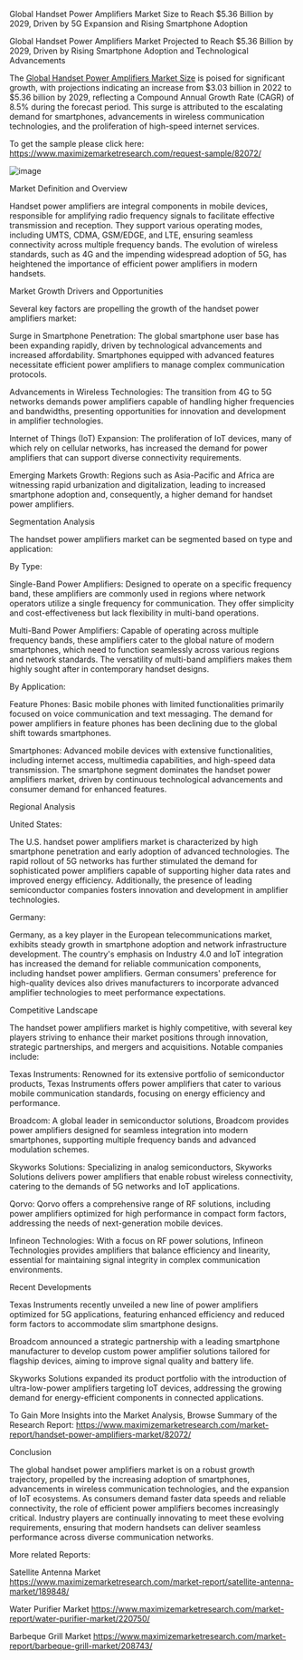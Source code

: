 Global Handset Power Amplifiers Market Size to Reach $5.36 Billion by 2029, Driven by 5G Expansion and Rising Smartphone Adoption

Global Handset Power Amplifiers Market Projected to Reach $5.36 Billion by 2029, Driven by Rising Smartphone Adoption and Technological Advancements

The [Global Handset Power Amplifiers Market Size](https://www.maximizemarketresearch.com/market-report/handset-power-amplifiers-market/82072/) is poised for significant growth, with projections indicating an increase from $3.03 billion in 2022 to $5.36 billion by 2029, reflecting a Compound Annual Growth Rate (CAGR) of 8.5% during the forecast period. This surge is attributed to the escalating demand for smartphones, advancements in wireless communication technologies, and the proliferation of high-speed internet services.

To get the sample please click here: https://www.maximizemarketresearch.com/request-sample/82072/ 

![image](https://github.com/user-attachments/assets/a5889492-9d91-4c32-b107-3d0ddb531a0c)


Market Definition and Overview

Handset power amplifiers are integral components in mobile devices, responsible for amplifying radio frequency signals to facilitate effective transmission and reception. They support various operating modes, including UMTS, CDMA, GSM/EDGE, and LTE, ensuring seamless connectivity across multiple frequency bands. The evolution of wireless standards, such as 4G and the impending widespread adoption of 5G, has heightened the importance of efficient power amplifiers in modern handsets.

Market Growth Drivers and Opportunities

Several key factors are propelling the growth of the handset power amplifiers market:

Surge in Smartphone Penetration: The global smartphone user base has been expanding rapidly, driven by technological advancements and increased affordability. Smartphones equipped with advanced features necessitate efficient power amplifiers to manage complex communication protocols.

Advancements in Wireless Technologies: The transition from 4G to 5G networks demands power amplifiers capable of handling higher frequencies and bandwidths, presenting opportunities for innovation and development in amplifier technologies.

Internet of Things (IoT) Expansion: The proliferation of IoT devices, many of which rely on cellular networks, has increased the demand for power amplifiers that can support diverse connectivity requirements.

Emerging Markets Growth: Regions such as Asia-Pacific and Africa are witnessing rapid urbanization and digitalization, leading to increased smartphone adoption and, consequently, a higher demand for handset power amplifiers.

Segmentation Analysis

The handset power amplifiers market can be segmented based on type and application:

By Type:

Single-Band Power Amplifiers: Designed to operate on a specific frequency band, these amplifiers are commonly used in regions where network operators utilize a single frequency for communication. They offer simplicity and cost-effectiveness but lack flexibility in multi-band operations.

Multi-Band Power Amplifiers: Capable of operating across multiple frequency bands, these amplifiers cater to the global nature of modern smartphones, which need to function seamlessly across various regions and network standards. The versatility of multi-band amplifiers makes them highly sought after in contemporary handset designs.

By Application:

Feature Phones: Basic mobile phones with limited functionalities primarily focused on voice communication and text messaging. The demand for power amplifiers in feature phones has been declining due to the global shift towards smartphones.

Smartphones: Advanced mobile devices with extensive functionalities, including internet access, multimedia capabilities, and high-speed data transmission. The smartphone segment dominates the handset power amplifiers market, driven by continuous technological advancements and consumer demand for enhanced features.

Regional Analysis

United States:

The U.S. handset power amplifiers market is characterized by high smartphone penetration and early adoption of advanced technologies. The rapid rollout of 5G networks has further stimulated the demand for sophisticated power amplifiers capable of supporting higher data rates and improved energy efficiency. Additionally, the presence of leading semiconductor companies fosters innovation and development in amplifier technologies.

Germany:

Germany, as a key player in the European telecommunications market, exhibits steady growth in smartphone adoption and network infrastructure development. The country's emphasis on Industry 4.0 and IoT integration has increased the demand for reliable communication components, including handset power amplifiers. German consumers' preference for high-quality devices also drives manufacturers to incorporate advanced amplifier technologies to meet performance expectations.

Competitive Landscape

The handset power amplifiers market is highly competitive, with several key players striving to enhance their market positions through innovation, strategic partnerships, and mergers and acquisitions. Notable companies include:

Texas Instruments: Renowned for its extensive portfolio of semiconductor products, Texas Instruments offers power amplifiers that cater to various mobile communication standards, focusing on energy efficiency and performance.

Broadcom: A global leader in semiconductor solutions, Broadcom provides power amplifiers designed for seamless integration into modern smartphones, supporting multiple frequency bands and advanced modulation schemes.

Skyworks Solutions: Specializing in analog semiconductors, Skyworks Solutions delivers power amplifiers that enable robust wireless connectivity, catering to the demands of 5G networks and IoT applications.

Qorvo: Qorvo offers a comprehensive range of RF solutions, including power amplifiers optimized for high performance in compact form factors, addressing the needs of next-generation mobile devices.

Infineon Technologies: With a focus on RF power solutions, Infineon Technologies provides amplifiers that balance efficiency and linearity, essential for maintaining signal integrity in complex communication environments.

Recent Developments

Texas Instruments recently unveiled a new line of power amplifiers optimized for 5G applications, featuring enhanced efficiency and reduced form factors to accommodate slim smartphone designs.

Broadcom announced a strategic partnership with a leading smartphone manufacturer to develop custom power amplifier solutions tailored for flagship devices, aiming to improve signal quality and battery life.

Skyworks Solutions expanded its product portfolio with the introduction of ultra-low-power amplifiers targeting IoT devices, addressing the growing demand for energy-efficient components in connected applications.

To Gain More Insights into the Market Analysis, Browse Summary of the Research Report: https://www.maximizemarketresearch.com/market-report/handset-power-amplifiers-market/82072/ 

Conclusion

The global handset power amplifiers market is on a robust growth trajectory, propelled by the increasing adoption of smartphones, advancements in wireless communication technologies, and the expansion of IoT ecosystems. As consumers demand faster data speeds and reliable connectivity, the role of efficient power amplifiers becomes increasingly critical. Industry players are continually innovating to meet these evolving requirements, ensuring that modern handsets can deliver seamless performance across diverse communication networks.

More related Reports:

Satellite Antenna Market https://www.maximizemarketresearch.com/market-report/satellite-antenna-market/189848/ 

Water Purifier Market https://www.maximizemarketresearch.com/market-report/water-purifier-market/220750/ 

Barbeque Grill Market https://www.maximizemarketresearch.com/market-report/barbeque-grill-market/208743/ 
